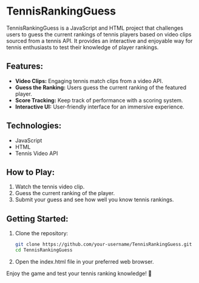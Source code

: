 # TennisRankingGuess

TennisRankingGuess is a JavaScript and HTML project that challenges users to guess the current rankings of tennis players based on video clips sourced from a tennis API. It provides an interactive and enjoyable way for tennis enthusiasts to test their knowledge of player rankings.

## Features:
- **Video Clips:** Engaging tennis match clips from a video API.
- **Guess the Ranking:** Users guess the current ranking of the featured player.
- **Score Tracking:** Keep track of performance with a scoring system.
- **Interactive UI:** User-friendly interface for an immersive experience.

## Technologies:
- JavaScript
- HTML
- Tennis Video API

## How to Play:
1. Watch the tennis video clip.
2. Guess the current ranking of the player.
3. Submit your guess and see how well you know tennis rankings.

## Getting Started:
1. Clone the repository:
   ```bash
   git clone https://github.com/your-username/TennisRankingGuess.git
   cd TennisRankingGuess
   ```


2. Open the index.html file in your preferred web browser.

Enjoy the game and test your tennis ranking knowledge! 🎾
